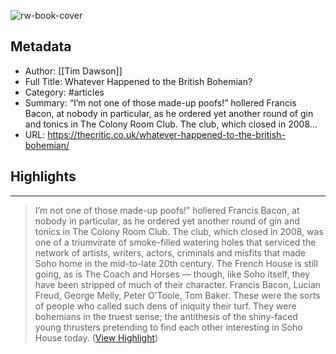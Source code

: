 ![rw-book-cover](https://standfirst-thecriticmag-production.imgix.net/uploads/2023/03/GettyImages-624092444.jpg?auto=compress,format&crop=faces,entropy,edges&fit=crop&w=1024&h=675)

## Metadata
- Author: [[Tim Dawson]]
- Full Title: Whatever Happened to the British Bohemian?
- Category: #articles
- Summary: “I’m not one of those made-up poofs!” hollered Francis Bacon, at nobody in particular, as he ordered yet another round of gin and tonics in The Colony Room Club. The club, which closed in 2008…
- URL: https://thecritic.co.uk/whatever-happened-to-the-british-bohemian/

## Highlights
***

> I’m not one of those made-up poofs!” hollered Francis Bacon, at nobody in particular, as he ordered yet another round of gin and tonics in The Colony Room Club.
> The club, which closed in 2008, was one of a triumvirate of smoke-filled watering holes that serviced the network of artists, writers, actors, criminals and misfits that made Soho home in the mid-to-late 20th century.
> The French House is still going, as is The Coach and Horses — though, like Soho itself, they have been stripped of much of their character.
> Francis Bacon, Lucian Freud, George Melly, Peter O’Toole, Tom Baker. These were the sorts of people who called such dens of iniquity their turf. They were bohemians in the truest sense; the antithesis of the shiny-faced young thrusters pretending to find each other interesting in Soho House today. ([View Highlight](https://read.readwise.io/read/01gw2ggwe8q5h11dk4kc2w4p73))

